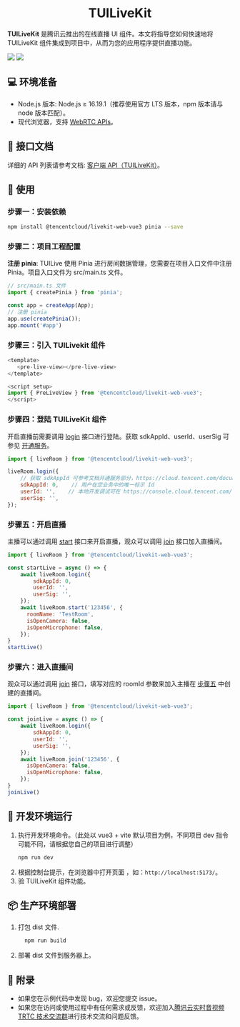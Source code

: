<h1 align="center">TUILiveKit</h1>

**TUILiveKit** 是腾讯云推出的在线直播 UI 组件。本文将指导您如何快速地将 TUILiveKit 组件集成到项目中，从而为您的应用程序提供直播功能。

<img src="https://web.sdk.qcloud.com/trtc/live/web/image/pc-layout-tip.png"/>

<img src="https://web.sdk.qcloud.com/trtc/live/web/image/h5-layout-tip.png"/>

## 💻 环境准备

- Node.js 版本: Node.js ≥ 16.19.1（推荐使用官方 LTS 版本，npm 版本请与 node 版本匹配）。
- 现代浏览器，支持 [WebRTC APIs](https://cloud.tencent.com/document/product/647/17249)。

## 🔗 接口文档

详细的 API 列表请参考文档: [客户端 API（TUILiveKit）](https://cloud.tencent.com/document/product/647/81969)。

## 👋 使用

### 步骤一：安装依赖

```bash
npm install @tencentcloud/livekit-web-vue3 pinia --save
```

### 步骤二：项目工程配置

**注册 pinia**: TUILive 使用 Pinia 进行房间数据管理，您需要在项目入口文件中注册 Pinia。项目入口文件为 src/main.ts 文件。

```js
// src/main.ts 文件
import { createPinia } from 'pinia';

const app = createApp(App);
// 注册 pinia
app.use(createPinia()); 
app.mount('#app')
```

### 步骤三：引入 TUILivekit 组件

```js
<template>
   <pre-live-view></pre-live-view>
</template>

<script setup>
import { PreLiveView } from '@tencentcloud/livekit-web-vue3';
</script>
```

### 步骤四：登陆 TUILiveKit 组件

开启直播前需要调用 [login](https://cloud.tencent.com/document/product/647/81969#5a429689-e07a-4c01-bfc6-bfb67f7f5b7f) 接口进行登陆。获取 sdkAppId、userId、userSig 可参见 [开通服务](https://cloud.tencent.com/document/product/647/104842)。

```js
import { liveRoom } from '@tencentcloud/livekit-web-vue3';

liveRoom.login({        
    // 获取 sdkAppId 可参考文档开通服务部分，https://cloud.tencent.com/document/product/647/104842    
    sdkAppId: 0,    // 用户在您业务中的唯一标示 Id    
    userId: '',    // 本地开发调试可在 https://console.cloud.tencent.com/trtc/usersigtool 页面快速生成 userSig, 注意 userSig 与 userId 为一一对应关系    
    userSig: '', 
});
```

### 步骤五：开启直播

主播可以通过调用 [start](https://cloud.tencent.com/document/product/647/81969#b0bf2a3b-428c-474f-9a0e-271c7c3b6bfd) 接口来开启直播，观众可以调用 [join](https://cloud.tencent.com/document/product/647/81969#b08d0951-c1f4-4db4-a84d-8414b853d0f1) 接口加入直播间。

```js
import { liveRoom } from '@tencentcloud/livekit-web-vue3';

const startLive = async () => {
    await liveRoom.login({    
        sdkAppId: 0,
        userId: '',
        userSig: '', 
    });
    await liveRoom.start('123456', {
      roomName: 'TestRoom',
      isOpenCamera: false,
      isOpenMicrophone: false,
    });
}
startLive()
```

### 步骤六：进入直播间

观众可以通过调用 [join](https://cloud.tencent.com/document/product/647/81969#b08d0951-c1f4-4db4-a84d-8414b853d0f1) 接口，填写对应的 roomId 参数来加入主播在 [步骤五](#步骤五开启直播) 中创建的直播间。

```js
import { liveRoom } from '@tencentcloud/livekit-web-vue3';

const joinLive = async () => {
    await liveRoom.login({    
        sdkAppId: 0,
        userId: '',
        userSig: '', 
    });
    await liveRoom.join('123456', {
      isOpenCamera: false,
      isOpenMicrophone: false,
    });
}
joinLive()
```

## 🏃 开发环境运行

1. 执行开发环境命令。（此处以 vue3 + vite 默认项目为例，不同项目 dev 指令可能不同，请根据您自己的项目进行调整）
   ```bash
   npm run dev
   ```
2. 根据控制台提示，在浏览器中打开页面 ，如：`http://localhost:5173/`。
3. 验 TUILiveKit 组件功能。

## 📦 生产环境部署

1. 打包 dist 文件.
   ```bash
     npm run build
   ```
2. 部署 dist 文件到服务器上。

## 📖 附录

- 如果您在示例代码中发现 bug，欢迎您提交 issue。
- 如果您在访问或使用过程中有任何需求或反馈，欢迎加入[腾讯云实时音视频 TRTC 技术交流群](https://zhiliao.qq.com/s/cWSPGIIM62CC/c3TPGIIM62CQ)进行技术交流和问题反馈。
